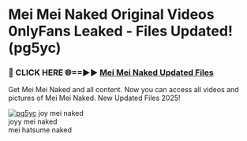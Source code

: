 # Mei Mei Naked Original Videos 0nlyFans Leaked - Files Updated! (pg5yc)

<h3>🔴 CLICK HERE 🌐==►► <a href="https://tinyurl.com/up5wt9bj" rel="nofollow">Mei Mei Naked Updated Files</a></h3>

Get Mei Mei Naked and all content. Now you can access all videos and pictures of Mei Mei Naked. New Updated Files 2025!

[![pg5yc](https://i.imgur.com/ABiUzMV.gif)](https://tinyurl.com/up5wt9bj)
joy mei naked<br>
joyy mei naked<br>
mei hatsume naked